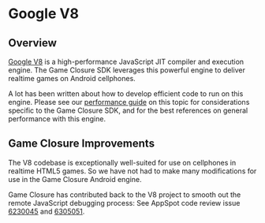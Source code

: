 # Google V8

## Overview

[Google V8](http://code.google.com/p/v8/) is a high-performance JavaScript JIT compiler and execution engine.  The Game Closure SDK leverages this powerful engine to deliver realtime games on Android cellphones.

A lot has been written about how to develop efficient code to run on this engine.  Please see our [performance guide](../guide/performance.html) on this topic for considerations specific to the Game Closure SDK, and for the best references on general performance with this engine.

## Game Closure Improvements

The V8 codebase is exceptionally well-suited for use on cellphones in realtime HTML5 games.  So we have not had to make many modifications for use in the Game Closure Android engine.

Game Closure has contributed back to the V8 project to smooth out the remote JavaScript debugging process: See AppSpot code review issue [6230045](https://codereview.appspot.com/6230045/) and [6305051](https://codereview.appspot.com/6305051/).

